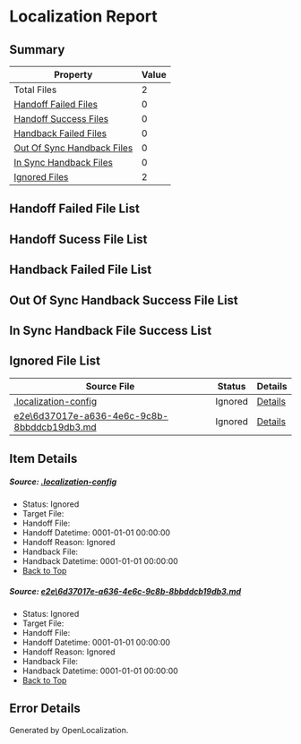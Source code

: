 # <a name='report-top'></a> Localization Report

## Summary
 Property | Value 
 -------- | ----- 
 Total Files | 2
[ Handoff Failed Files ](#handoff-failed-list)| 0
[ Handoff Success Files ](#handoff-success-list)| 0
[ Handback Failed Files ](#handback-failed-list)| 0
[ Out Of Sync Handback Files ](#outofsync-handback-success-list)| 0
[ In Sync Handback Files ](#insync-handback-success-list)| 0
[ Ignored Files ](#ignored-list)| 2

## <a name='handoff-failed-list'></a> Handoff Failed File List

## <a name='handoff-success-list'></a> Handoff Sucess File List

## <a name='handback-failed-list'></a> Handback Failed File List

## <a name='outofsync-handback-success-list'></a> Out Of Sync Handback Success File List

## <a name='insync-handback-success-list'></a> In Sync Handback File Success List

## <a name='ignored-list'></a> Ignored File List
 Source File | Status | Details 
 ----------- | ------ | ------- 
 [.localization-config](https://github.com/OpenLocalizationTest/oltest/blob/d1f9d018a4dd7936c78c8825f4cd4624121e0884/.localization-config) | Ignored | [Details](#1b1b1cababca9a843d46cac6cc08988e221902dd0)
 [e2e\6d37017e-a636-4e6c-9c8b-8bbddcb19db3.md](https://github.com/OpenLocalizationTest/oltest/blob/d1f9d018a4dd7936c78c8825f4cd4624121e0884/e2e/6d37017e-a636-4e6c-9c8b-8bbddcb19db3.md) | Ignored | [Details](#3346a1f68acf3fe95cc2d8b213d0878bae4b4d031)

## Item Details
##### <a name='1b1b1cababca9a843d46cac6cc08988e221902dd0'></a> Source: [.localization-config](https://github.com/OpenLocalizationTest/oltest/blob/d1f9d018a4dd7936c78c8825f4cd4624121e0884/.localization-config)
* Status: Ignored
* Target File: 
* Handoff File: 
* Handoff Datetime: 0001-01-01 00:00:00
* Handoff Reason: Ignored
* Handback File: 
* Handback Datetime: 0001-01-01 00:00:00
* [Back to Top](#report-top)

##### <a name='3346a1f68acf3fe95cc2d8b213d0878bae4b4d031'></a> Source: [e2e\6d37017e-a636-4e6c-9c8b-8bbddcb19db3.md](https://github.com/OpenLocalizationTest/oltest/blob/d1f9d018a4dd7936c78c8825f4cd4624121e0884/e2e/6d37017e-a636-4e6c-9c8b-8bbddcb19db3.md)
* Status: Ignored
* Target File: 
* Handoff File: 
* Handoff Datetime: 0001-01-01 00:00:00
* Handoff Reason: Ignored
* Handback File: 
* Handback Datetime: 0001-01-01 00:00:00
* [Back to Top](#report-top)


## Error Details

Generated by OpenLocalization.
